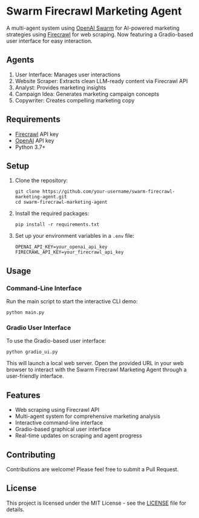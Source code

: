 # Swarm Firecrawl Marketing Agent

A multi-agent system using [OpenAI Swarm](https://github.com/openai/swarm) for AI-powered marketing strategies using [Firecrawl](https://firecrawl.dev) for web scraping. Now featuring a Gradio-based user interface for easy interaction.

## Agents

1. User Interface: Manages user interactions
2. Website Scraper: Extracts clean LLM-ready content via Firecrawl API
3. Analyst: Provides marketing insights
4. Campaign Idea: Generates marketing campaign concepts
5. Copywriter: Creates compelling marketing copy

## Requirements

- [Firecrawl](https://firecrawl.dev) API key
- [OpenAI](https://platform.openai.com/api-keys) API key
- Python 3.7+

## Setup

1. Clone the repository:
   ```
   git clone https://github.com/your-username/swarm-firecrawl-marketing-agent.git
   cd swarm-firecrawl-marketing-agent
   ```

2. Install the required packages:
   ```
   pip install -r requirements.txt
   ```

3. Set up your environment variables in a `.env` file:
   ```
   OPENAI_API_KEY=your_openai_api_key
   FIRECRAWL_API_KEY=your_firecrawl_api_key
   ```

## Usage

### Command-Line Interface

Run the main script to start the interactive CLI demo:

```
python main.py
```

### Gradio User Interface

To use the Gradio-based user interface:

```
python gradio_ui.py
```

This will launch a local web server. Open the provided URL in your web browser to interact with the Swarm Firecrawl Marketing Agent through a user-friendly interface.

## Features

- Web scraping using Firecrawl API
- Multi-agent system for comprehensive marketing analysis
- Interactive command-line interface
- Gradio-based graphical user interface
- Real-time updates on scraping and agent progress

## Contributing

Contributions are welcome! Please feel free to submit a Pull Request.

## License

This project is licensed under the MIT License - see the [LICENSE](LICENSE) file for details.